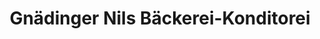 ---
title: "Gnädinger Nils Bäckerei-Konditorei"
url: /ramsen/gnaedinger-nils-baeckerei-konditorei/
shop: Bäckerei
---